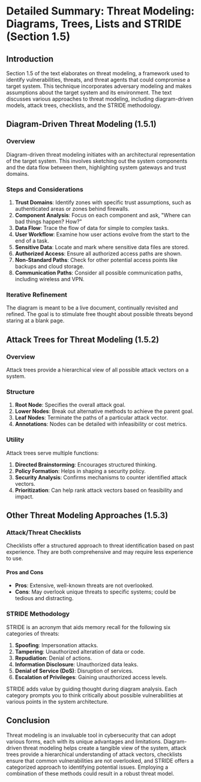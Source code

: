 # Detailed Summary: Threat Modeling: Diagrams, Trees, Lists and STRIDE (Section 1.5)

## Introduction
Section 1.5 of the text elaborates on threat modeling, a framework used to identify vulnerabilities, threats, and threat agents that could compromise a target system. This technique incorporates adversary modeling and makes assumptions about the target system and its environment. The text discusses various approaches to threat modeling, including diagram-driven models, attack trees, checklists, and the STRIDE methodology.

## Diagram-Driven Threat Modeling (1.5.1)

### Overview
Diagram-driven threat modeling initiates with an architectural representation of the target system. This involves sketching out the system components and the data flow between them, highlighting system gateways and trust domains.

### Steps and Considerations

1. **Trust Domains**: Identify zones with specific trust assumptions, such as authenticated areas or zones behind firewalls.
2. **Component Analysis**: Focus on each component and ask, "Where can bad things happen? How?"
3. **Data Flow**: Trace the flow of data for simple to complex tasks.
4. **User Workflow**: Examine how user actions evolve from the start to the end of a task.
5. **Sensitive Data**: Locate and mark where sensitive data files are stored.
6. **Authorized Access**: Ensure all authorized access paths are shown.
7. **Non-Standard Paths**: Check for other potential access points like backups and cloud storage.
8. **Communication Paths**: Consider all possible communication paths, including wireless and VPN.

### Iterative Refinement
The diagram is meant to be a live document, continually revisited and refined. The goal is to stimulate free thought about possible threats beyond staring at a blank page.

## Attack Trees for Threat Modeling (1.5.2)

### Overview
Attack trees provide a hierarchical view of all possible attack vectors on a system.

### Structure
1. **Root Node**: Specifies the overall attack goal.
2. **Lower Nodes**: Break out alternative methods to achieve the parent goal.
3. **Leaf Nodes**: Terminate the paths of a particular attack vector.
4. **Annotations**: Nodes can be detailed with infeasibility or cost metrics.

### Utility
Attack trees serve multiple functions:
1. **Directed Brainstorming**: Encourages structured thinking.
2. **Policy Formation**: Helps in shaping a security policy.
3. **Security Analysis**: Confirms mechanisms to counter identified attack vectors.
4. **Prioritization**: Can help rank attack vectors based on feasibility and impact.

## Other Threat Modeling Approaches (1.5.3)

### Attack/Threat Checklists
Checklists offer a structured approach to threat identification based on past experience. They are both comprehensive and may require less experience to use.

#### Pros and Cons
- **Pros**: Extensive, well-known threats are not overlooked.
- **Cons**: May overlook unique threats to specific systems; could be tedious and distracting.

### STRIDE Methodology

STRIDE is an acronym that aids memory recall for the following six categories of threats:

1. **Spoofing**: Impersonation attacks.
2. **Tampering**: Unauthorized alteration of data or code.
3. **Repudiation**: Denial of actions.
4. **Information Disclosure**: Unauthorized data leaks.
5. **Denial of Service (DoS)**: Disruption of services.
6. **Escalation of Privileges**: Gaining unauthorized access levels.

STRIDE adds value by guiding thought during diagram analysis. Each category prompts you to think critically about possible vulnerabilities at various points in the system architecture.

## Conclusion
Threat modeling is an invaluable tool in cybersecurity that can adopt various forms, each with its unique advantages and limitations. Diagram-driven threat modeling helps create a tangible view of the system, attack trees provide a hierarchical understanding of attack vectors, checklists ensure that common vulnerabilities are not overlooked, and STRIDE offers a categorized approach to identifying potential issues. Employing a combination of these methods could result in a robust threat model.
